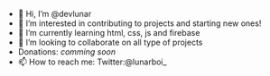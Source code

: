 - 👋 Hi, I’m @devlunar
- 👀 I’m interested in contributing to projects and starting new ones!
- 🌱 I’m currently learning html, css, js and firebase
- 💞️ I’m looking to collaborate on all type of projects
- Donations: *comming soon*
- 📫 How to reach me: Twitter:@lunarboi_

<!---
devlunar/devlunar is a ✨ special ✨ repository because its `README.md` (this file) appears on your GitHub profile.
You can click the Preview link to take a look at your changes.
--->
